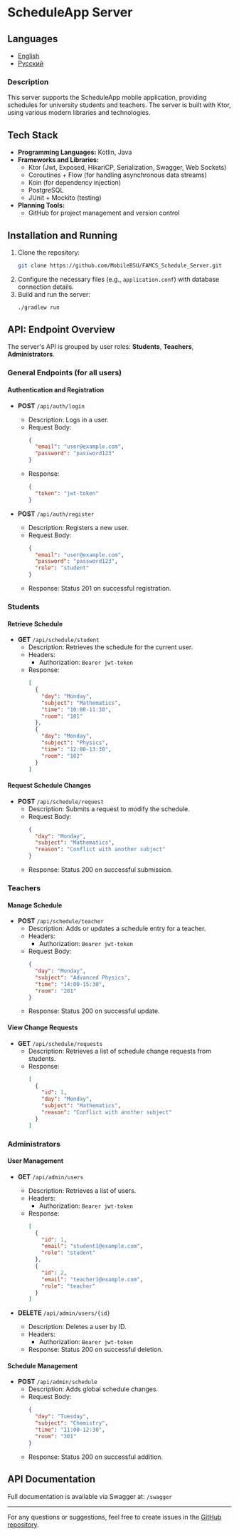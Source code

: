 # ScheduleApp Server

## Languages
- [English](README.md)
- [Русский](README_ru.md)

### Description

This server supports the ScheduleApp mobile application, providing schedules for university students and teachers. The server is built with Ktor, using various modern libraries and technologies.

## Tech Stack

- **Programming Languages:** Kotlin, Java
- **Frameworks and Libraries:**
  - Ktor (Jwt, Exposed, HikariCP, Serialization, Swagger, Web Sockets)
  - Coroutines + Flow (for handling asynchronous data streams)
  - Koin (for dependency injection)
  - PostgreSQL
  - JUnit + Mockito (testing)
- **Planning Tools:**
  - GitHub for project management and version control

## Installation and Running

1. Clone the repository:
    ```bash
    git clone https://github.com/MobileBSU/FAMCS_Schedule_Server.git
    ```
2. Configure the necessary files (e.g., `application.conf`) with database connection details.
3. Build and run the server:
    ```bash
    ./gradlew run
    ```

## API: Endpoint Overview

The server's API is grouped by user roles: **Students**, **Teachers**, **Administrators**.

### General Endpoints (for all users)

#### Authentication and Registration
- **POST** `/api/auth/login`
  - Description: Logs in a user.
  - Request Body:
    ```json
    {
      "email": "user@example.com",
      "password": "password123"
    }
    ```
  - Response:
    ```json
    {
      "token": "jwt-token"
    }
    ```

- **POST** `/api/auth/register`
  - Description: Registers a new user.
  - Request Body:
    ```json
    {
      "email": "user@example.com",
      "password": "password123",
      "role": "student"
    }
    ```
  - Response: Status 201 on successful registration.

### Students

#### Retrieve Schedule
- **GET** `/api/schedule/student`
  - Description: Retrieves the schedule for the current user.
  - Headers:
    - Authorization: `Bearer jwt-token`
  - Response:
    ```json
    [
      {
        "day": "Monday",
        "subject": "Mathematics",
        "time": "10:00-11:30",
        "room": "101"
      },
      {
        "day": "Monday",
        "subject": "Physics",
        "time": "12:00-13:30",
        "room": "102"
      }
    ]
    ```

#### Request Schedule Changes
- **POST** `/api/schedule/request`
  - Description: Submits a request to modify the schedule.
  - Request Body:
    ```json
    {
      "day": "Monday",
      "subject": "Mathematics",
      "reason": "Conflict with another subject"
    }
    ```
  - Response: Status 200 on successful submission.

### Teachers

#### Manage Schedule
- **POST** `/api/schedule/teacher`
  - Description: Adds or updates a schedule entry for a teacher.
  - Headers:
    - Authorization: `Bearer jwt-token`
  - Request Body:
    ```json
    {
      "day": "Monday",
      "subject": "Advanced Physics",
      "time": "14:00-15:30",
      "room": "201"
    }
    ```
  - Response: Status 200 on successful update.

#### View Change Requests
- **GET** `/api/schedule/requests`
  - Description: Retrieves a list of schedule change requests from students.
  - Response:
    ```json
    [
      {
        "id": 1,
        "day": "Monday",
        "subject": "Mathematics",
        "reason": "Conflict with another subject"
      }
    ]
    ```

### Administrators

#### User Management
- **GET** `/api/admin/users`
  - Description: Retrieves a list of users.
  - Headers:
    - Authorization: `Bearer jwt-token`
  - Response:
    ```json
    [
      {
        "id": 1,
        "email": "student1@example.com",
        "role": "student"
      },
      {
        "id": 2,
        "email": "teacher1@example.com",
        "role": "teacher"
      }
    ]
    ```

- **DELETE** `/api/admin/users/{id}`
  - Description: Deletes a user by ID.
  - Headers:
    - Authorization: `Bearer jwt-token`
  - Response: Status 200 on successful deletion.

#### Schedule Management
- **POST** `/api/admin/schedule`
  - Description: Adds global schedule changes.
  - Request Body:
    ```json
    {
      "day": "Tuesday",
      "subject": "Chemistry",
      "time": "11:00-12:30",
      "room": "301"
    }
    ```
  - Response: Status 200 on successful addition.

## API Documentation

Full documentation is available via Swagger at: `/swagger`

---

For any questions or suggestions, feel free to create issues in the [GitHub repository](https://github.com/MobileBSU/FAMCS_Schedule_Server.git).
